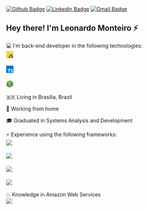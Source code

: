 [![Github Badge](https://img.shields.io/badge/-Github-000?style=flat-square&logo=Github&logoColor=white&link=https://github.com/Leon4rdoMonteiro)](https://github.com/Leon4rdoMonteiro)
[![Linkedin Badge](https://img.shields.io/badge/-LinkedIn-blue?style=flat-square&logo=Linkedin&logoColor=white&link=https://www.linkedin.com/in/leonardo-sh/)](https://www.linkedin.com/in/leonardo-sh/)
[![Gmail Badge](https://img.shields.io/badge/-Gmail-c14438?style=flat-square&logo=Gmail&logoColor=white&link=mailto:leonardomonteiro.sh@gmail.com)](mailto:leonardomonteiro.sh@gmail.com) 

## Hey there! I'm Leonardo Monteiro :zap:

💻 I'm back-end developer in the following technologies:
<a href="https://www.javascript.com/">
  <code>
    <img height="20" src="https://raw.githubusercontent.com/github/explore/80688e429a7d4ef2fca1e82350fe8e3517d3494d/topics/javascript/javascript.png">
  </code>
</a> 
<a href="https://www.typescriptlang.org/">
  <code>
    <img height="20" src="https://raw.githubusercontent.com/github/explore/80688e429a7d4ef2fca1e82350fe8e3517d3494d/topics/typescript/typescript.png">
  </code>
</a>
<a href="https://nodejs.org">
  <code>
    <img height="20" src="https://raw.githubusercontent.com/github/explore/80688e429a7d4ef2fca1e82350fe8e3517d3494d/topics/nodejs/nodejs.png">
  </code>
</a>

:brazil: Living in Brasília, Brazil 

:rocket: Working from home

🎓 Graduated in Systems Analysis and Development

:zap: Experience using the following frameworks:
<a href="https://expressjs.com/">
  <code>
    <img height="20" src="https://d2eip9sf3oo6c2.cloudfront.net/tags/images/000/000/359/full/expressjslogo.png">
  </code>
</a>
<a href="https://adonisjs.com/" >
  <code>
    <img height="20" src="https://avatars2.githubusercontent.com/u/13810373?s=200&v=4">
  </code>
</a>
<a href="https://nestjs.com/">
  <code>
    <img height="20" src="https://seeklogo.com/images/N/nestjs-logo-09342F76C0-seeklogo.com.png">
  </code>
</a>
<a href="https://www.serverless.com/">
  <code>
    <img height="20" src="https://s3-us-west-2.amazonaws.com/assets.blog.serverless.com/Serverless_logo.png">
  </code>
</a>

:collision: Knowledge in Amazon Web Services
<a href="https://aws.amazon.com">
  <code>
    <img height="20" src="https://lavca.org/wp-content/uploads/2019/10/aws-logo-square.png">
  </code>
</a>


